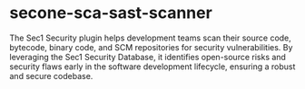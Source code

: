 # secone-sca-sast-scanner
The Sec1 Security plugin helps development teams scan their source code, bytecode, binary code, and SCM repositories for security vulnerabilities. By leveraging the Sec1 Security Database, it identifies open-source risks and security flaws early in the software development lifecycle, ensuring a robust and secure codebase.
